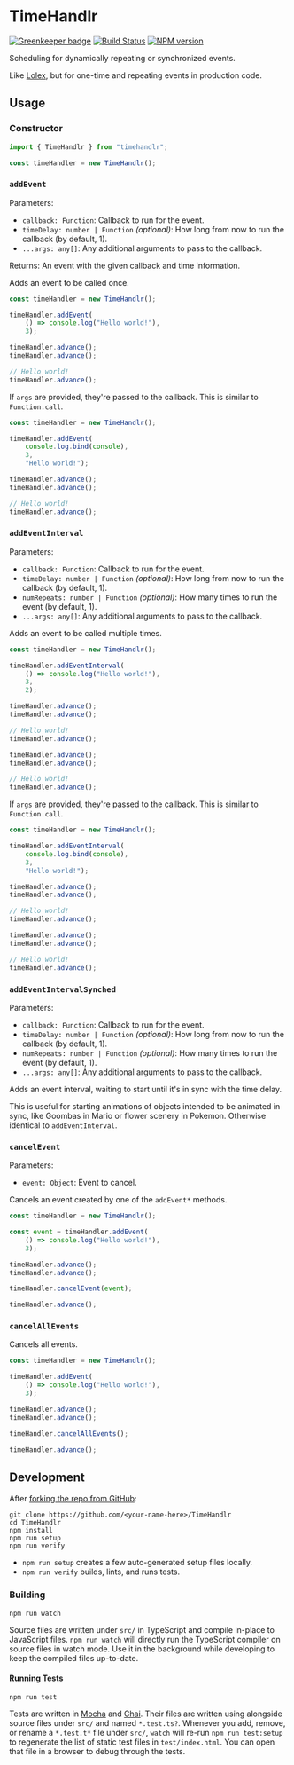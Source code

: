 <!-- Top -->
# TimeHandlr
[![Greenkeeper badge](https://badges.greenkeeper.io/FullScreenShenanigans/TimeHandlr.svg)](https://greenkeeper.io/)
[![Build Status](https://travis-ci.org/FullScreenShenanigans/TimeHandlr.svg?branch=master)](https://travis-ci.org/FullScreenShenanigans/TimeHandlr)
[![NPM version](https://badge.fury.io/js/timehandlr.svg)](http://badge.fury.io/js/timehandlr)

Scheduling for dynamically repeating or synchronized events.
<!-- /Top -->

Like [Lolex](https://github.com/sinonjs/lolex), but for one-time and repeating events in production code.

## Usage

### Constructor

```typescript
import { TimeHandlr } from "timehandlr";

const timeHandler = new TimeHandlr();
```

### `addEvent`

Parameters:

* `callback: Function`: Callback to run for the event.
* `timeDelay: number | Function` _(optional)_: How long from now to run the callback (by default, 1).
* `...args: any[]`: Any additional arguments to pass to the callback.

Returns: An event with the given callback and time information.

Adds an event to be called once.

```typescript
const timeHandler = new TimeHandlr();

timeHandler.addEvent(
    () => console.log("Hello world!"),
    3);

timeHandler.advance();
timeHandler.advance();

// Hello world!
timeHandler.advance();
```

If `args` are provided, they're passed to the callback.
This is similar to `Function.call`.

```typescript
const timeHandler = new TimeHandlr();

timeHandler.addEvent(
    console.log.bind(console),
    3,
    "Hello world!");

timeHandler.advance();
timeHandler.advance();

// Hello world!
timeHandler.advance();
```

### `addEventInterval`

Parameters:

* `callback: Function`: Callback to run for the event.
* `timeDelay: number | Function` _(optional)_: How long from now to run the callback (by default, 1).
* `numRepeats: number | Function` _(optional)_: How many times to run the event (by default, 1).
* `...args: any[]`: Any additional arguments to pass to the callback.

Adds an event to be called multiple times.

```typescript
const timeHandler = new TimeHandlr();

timeHandler.addEventInterval(
    () => console.log("Hello world!"),
    3,
    2);

timeHandler.advance();
timeHandler.advance();

// Hello world!
timeHandler.advance();

timeHandler.advance();
timeHandler.advance();

// Hello world!
timeHandler.advance();
```

If `args` are provided, they're passed to the callback.
This is similar to `Function.call`.

```typescript
const timeHandler = new TimeHandlr();

timeHandler.addEventInterval(
    console.log.bind(console),
    3,
    "Hello world!");

timeHandler.advance();
timeHandler.advance();

// Hello world!
timeHandler.advance();

timeHandler.advance();
timeHandler.advance();

// Hello world!
timeHandler.advance();
```

### `addEventIntervalSynched`

Parameters:

* `callback: Function`: Callback to run for the event.
* `timeDelay: number | Function` _(optional)_: How long from now to run the callback (by default, 1).
* `numRepeats: number | Function` _(optional)_: How many times to run the event (by default, 1).
* `...args: any[]`: Any additional arguments to pass to the callback.

Adds an event interval, waiting to start until it's in sync with the time delay.

This is useful for starting animations of objects intended to be animated in sync,
like Goombas in Mario or flower scenery in Pokemon.
Otherwise identical to `addEventInterval`.

### `cancelEvent`

Parameters:

* `event: Object`: Event to cancel.

Cancels an event created by one of the `addEvent*` methods.

```typescript
const timeHandler = new TimeHandlr();

const event = timeHandler.addEvent(
    () => console.log("Hello world!"),
    3);

timeHandler.advance();
timeHandler.advance();

timeHandler.cancelEvent(event);

timeHandler.advance();
```

### `cancelAllEvents`

Cancels all events.

```typescript
const timeHandler = new TimeHandlr();

timeHandler.addEvent(
    () => console.log("Hello world!"),
    3);

timeHandler.advance();
timeHandler.advance();

timeHandler.cancelAllEvents();

timeHandler.advance();
```

<!-- Development -->
## Development

After [forking the repo from GitHub](https://help.github.com/articles/fork-a-repo/):

```
git clone https://github.com/<your-name-here>/TimeHandlr
cd TimeHandlr
npm install
npm run setup
npm run verify
```

* `npm run setup` creates a few auto-generated setup files locally.
* `npm run verify` builds, lints, and runs tests.

### Building

```shell
npm run watch
```

Source files are written under `src/` in TypeScript and compile in-place to JavaScript files.
`npm run watch` will directly run the TypeScript compiler on source files in watch mode.
Use it in the background while developing to keep the compiled files up-to-date.

#### Running Tests

```shell
npm run test
```

Tests are written in [Mocha](https://github.com/mochajs/mocha) and [Chai](https://github.com/chaijs/chai).
Their files are written using  alongside source files under `src/` and named `*.test.ts?`.
Whenever you add, remove, or rename a `*.test.t*` file under `src/`, `watch` will re-run `npm run test:setup` to regenerate the list of static test files in `test/index.html`.
You can open that file in a browser to debug through the tests.

<!-- Maps -->
<!-- /Maps -->
<!-- /Development -->
